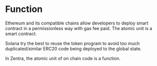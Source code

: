 # Function

Ethereum and its compatible chains allow developers to deploy smart contract in a permissionless way with gas fee paid. The atomic unit is a smart contract.

Solana try the best to reuse the token program to avoid too much duplicated/similar ERC20 code being deployed to the global state.

In Zentra, the atomic unit of on chain code is a function.



